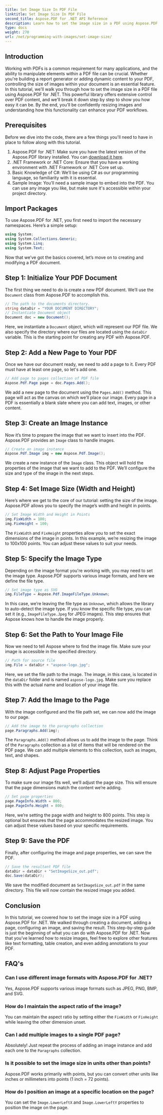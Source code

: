 ```yaml
---
title: Set Image Size In PDF File
linktitle: Set Image Size In PDF File
second_title: Aspose.PDF for .NET API Reference
description: Learn how to set the image size in a PDF using Aspose.PDF for .NET. This step-by-step guide will help you resize images, adjust page properties, and save PDFs.
type: docs
weight: 270
url: /net/programming-with-images/set-image-size/
---
```

## Introduction

Working with PDFs is a common requirement for many applications, and the ability to manipulate elements within a PDF file can be crucial. Whether you're building a report generator or adding dynamic content to your PDF, controlling the size of images within your document is an essential feature. In this tutorial, we'll walk you through how to set the image size in a PDF file using Aspose.PDF for .NET. This powerful library offers extensive control over PDF content, and we'll break it down step by step to show you how easy it can be. By the end, you’ll be confidently resizing images and understanding how this functionality can enhance your PDF workflows.


## Prerequisites

Before we dive into the code, there are a few things you'll need to have in place to follow along with this tutorial.

1. Aspose.PDF for .NET: Make sure you have the latest version of the Aspose.PDF library installed. You can [download it here](https://releases.aspose.com/pdf/net/).
2. .NET Framework or .NET Core: Ensure that you have a working environment with .NET Framework or .NET Core set up.
3. Basic Knowledge of C#: We’ll be using C# as our programming language, so familiarity with it is essential.
4. Sample Image: You’ll need a sample image to embed into the PDF. You can use any image you like, but make sure it's accessible within your project directory.

## Import Packages

To use Aspose.PDF for .NET, you first need to import the necessary namespaces. Here’s a simple setup:

```csharp
using System;
using System.Collections.Generic;
using System.Linq;
using System.Text;
```

Now that we’ve got the basics covered, let’s move on to creating and modifying a PDF document.

## Step 1: Initialize Your PDF Document

The first thing we need to do is create a new PDF document. We’ll use the `Document` class from Aspose.PDF to accomplish this.

```csharp
// The path to the documents directory.
string dataDir = "YOUR DOCUMENT DIRECTORY";
// Instantiate Document object
Document doc = new Document();
```
 
Here, we instantiate a `Document` object, which will represent our PDF file. We also specify the directory where our files are located using the `dataDir` variable. This is the starting point for creating any PDF with Aspose.PDF.

## Step 2: Add a New Page to Your PDF

Once we have our document ready, we need to add a page to it. Every PDF must have at least one page, so let's add one.

```csharp
// Add page to pages collection of PDF file
Aspose.Pdf.Page page = doc.Pages.Add();
```
 
We add a new page to the document using the `Pages.Add()` method. This page will act as the canvas on which we’ll place our image. Every page in a PDF is essentially a blank slate where you can add text, images, or other content.

## Step 3: Create an Image Instance

Now it’s time to prepare the image that we want to insert into the PDF. Aspose.PDF provides an `Image` class to handle images.

```csharp
// Create an image instance
Aspose.Pdf.Image img = new Aspose.Pdf.Image();
```
 
We create a new instance of the `Image` class. This object will hold the properties of the image that we want to add to the PDF. We’ll configure the size and type of the image in the next steps.

## Step 4: Set Image Size (Width and Height)

Here’s where we get to the core of our tutorial: setting the size of the image. Aspose.PDF allows you to specify the image’s width and height in points.

```csharp
// Set Image Width and Height in Points
img.FixWidth = 100;
img.FixHeight = 100;
```
 
The `FixWidth` and `FixHeight` properties allow you to set the exact dimensions of the image in points. In this example, we’re resizing the image to 100x100 points. You can adjust these values to suit your needs.

## Step 5: Specify the Image Type

Depending on the image format you're working with, you may need to set the image type. Aspose.PDF supports various image formats, and here we define the file type.

```csharp
// Set image type as SVG
img.FileType = Aspose.Pdf.ImageFileType.Unknown;
```
 
In this case, we’re leaving the file type as `Unknown`, which allows the library to auto-detect the image type. If you know the specific file type, you can set it (e.g., `ImageFileType.Jpeg` for JPEG images). This step ensures that Aspose knows how to handle the image properly.

## Step 6: Set the Path to Your Image File

Now we need to tell Aspose where to find the image file. Make sure your image is accessible in the specified directory.

```csharp
// Path for source file
img.File = dataDir + "aspose-logo.jpg";
```
 
Here, we set the file path to the image. The image, in this case, is located in the `dataDir` folder and is named `aspose-logo.jpg`. Make sure you replace this with the actual name and location of your image file.

## Step 7: Add the Image to the Page

With the image configured and the file path set, we can now add the image to our page.

```csharp
// Add the image to the paragraphs collection
page.Paragraphs.Add(img);
```
 
The `Paragraphs.Add()` method allows us to add the image to the page. Think of the `Paragraphs` collection as a list of items that will be rendered on the PDF page. We can add multiple elements to this collection, such as images, text, and shapes.

## Step 8: Adjust Page Properties

To make sure our image fits well, we’ll adjust the page size. This will ensure that the page dimensions match the content we’re adding.

```csharp
// Set page properties
page.PageInfo.Width = 800;
page.PageInfo.Height = 800;
```
 
Here, we’re setting the page width and height to 800 points. This step is optional but ensures that the page accommodates the resized image. You can adjust these values based on your specific requirements.

## Step 9: Save the PDF

Finally, after configuring the image and page properties, we can save the PDF.

```csharp
// Save the resultant PDF file
dataDir = dataDir + "SetImageSize_out.pdf";
doc.Save(dataDir);
```
 
We save the modified document as `SetImageSize_out.pdf` in the same directory. This file will now contain the resized image you added.

## Conclusion

In this tutorial, we covered how to set the image size in a PDF using Aspose.PDF for .NET. We walked through creating a document, adding a page, configuring an image, and saving the result. This step-by-step guide is just the beginning of what you can do with Aspose.PDF for .NET. Now that you’ve learned how to resize images, feel free to explore other features like text formatting, table creation, and even adding annotations to your PDF.

## FAQ's

### Can I use different image formats with Aspose.PDF for .NET?  
Yes, Aspose.PDF supports various image formats such as JPEG, PNG, BMP, and SVG.

### How do I maintain the aspect ratio of the image?  
You can maintain the aspect ratio by setting either the `FixWidth` or `FixHeight` while leaving the other dimension unset.

### Can I add multiple images to a single PDF page?  
Absolutely! Just repeat the process of adding an image instance and add each one to the `Paragraphs` collection.

### Is it possible to set the image size in units other than points?  
Aspose.PDF works primarily with points, but you can convert other units like inches or millimeters into points (1 inch = 72 points).

### How do I position an image at a specific location on the page?  
You can set the `Image.LowerLeftX` and `Image.LowerLeftY` properties to position the image on the page.
